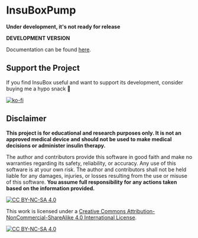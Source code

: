 # InsuBoxPump
**Under development, it's not ready for release**

**DEVELOPMENT VERSION**

Documentation can be found [here](https://jbr7rr.github.io/InsuBoxPump/).

## Support the Project

If you find InsuBox useful and want to support its development, consider buying me a hypo snack 🚀

[![ko-fi](https://ko-fi.com/img/githubbutton_sm.svg)](https://ko-fi.com/R6R01AM7MR)

## Disclaimer

**This project is for educational and research purposes only. It is not an approved medical device and should not be used to make medical decisions or administer insulin therapy.**

The author and contributors provide this software in good faith and make no warranties regarding its safety, reliability, or accuracy. Any use of this software is at your own risk. The author and contributors shall not be held liable for any damages, injuries, or losses resulting from the use or misuse of this software. **You assume full responsibility for any actions taken based on the information provided.**

[![CC BY-NC-SA 4.0][cc-by-nc-sa-shield]][cc-by-nc-sa]

This work is licensed under a
[Creative Commons Attribution-NonCommercial-ShareAlike 4.0 International License][cc-by-nc-sa].

[![CC BY-NC-SA 4.0][cc-by-nc-sa-image]][cc-by-nc-sa]

[cc-by-nc-sa]: http://creativecommons.org/licenses/by-nc-sa/4.0/
[cc-by-nc-sa-image]: https://licensebuttons.net/l/by-nc-sa/4.0/88x31.png
[cc-by-nc-sa-shield]: https://img.shields.io/badge/License-CC%20BY--NC--SA%204.0-lightgrey.svg